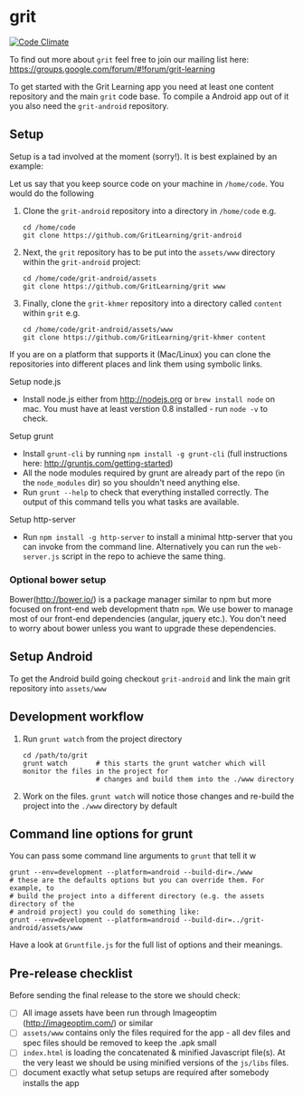 # grit

[![Code Climate](https://codeclimate.com/github/GritLearning/grit.png)](https://codeclimate.com/github/GritLearning/grit)

To find out more about `grit` feel free to join our mailing list here: https://groups.google.com/forum/#!forum/grit-learning

To get started with the Grit Learning app you need at least one content repository and the main ``grit`` code base. To compile a Android app out of it you also need the ``grit-android`` repository.

## Setup
Setup is a tad involved at the moment (sorry!). It is best explained by an example:

Let us say that you keep source code on your machine in `/home/code`. You would do the following

1. Clone the `grit-android` repository into a directory in `/home/code` e.g.
    ```
    cd /home/code
    git clone https://github.com/GritLearning/grit-android
    ```
2. Next, the `grit` repository has to be put into the `assets/www` directory within the `grit-android` project:
    ```
    cd /home/code/grit-android/assets
    git clone https://github.com/GritLearning/grit www
    ```
3. Finally, clone the `grit-khmer` repository into a directory called  `content` within `grit` e.g.
    ```
    cd /home/code/grit-android/assets/www
    git clone https://github.com/GritLearning/grit-khmer content
    ```

If you are on a platform that supports it (Mac/Linux) you can clone the repositories into different places and link them using symbolic links.

Setup node.js

* Install node.js either from http://nodejs.org or `brew install node` on mac. You must have at least verstion 0.8 installed - run `node -v` to check.

Setup grunt

* Install `grunt-cli` by running `npm install -g grunt-cli` (full instructions here: http://gruntjs.com/getting-started) 
* All the node modules required by grunt are already part of the repo (in the `node_modules` dir) so you shouldn't need anything else.
* Run `grunt --help` to check that everything installed correctly. The output of this command tells you what tasks are available.

Setup http-server

* Run `npm install -g http-server` to install a minimal http-server that you can invoke from the command line. Alternatively you can run the `web-server.js` script in the repo to achieve the same thing.

### Optional bower setup
Bower(http://bower.io/) is a package manager similar to npm but more focused on front-end web development thatn `npm`. We use bower to manage most of our front-end dependencies (angular, jquery etc.). You don't need to worry about bower unless you want to upgrade these dependencies. 

## Setup Android

To get the Android build going checkout ``grit-android`` and link the
main grit repository into ``assets/www``

## Development workflow

1. Run `grunt watch` from the project directory
    ```
    cd /path/to/grit
    grunt watch       # this starts the grunt watcher which will monitor the files in the project for
                      # changes and build them into the ./www directory
    ```
2. Work on the files. `grunt watch` will notice those changes and re-build the project into the `./www` directory by default

## Command line options for grunt

You can pass some command line arguments to `grunt` that tell it w
```
grunt --env=development --platform=android --build-dir=./www 
# these are the defaults options but you can override them. For example, to
# build the project into a different directory (e.g. the assets directory of the
# android project) you could do something like:
grunt --env=development --platform=android --build-dir=../grit-android/assets/www
```

Have a look at `Gruntfile.js` for the full list of options and their meanings.


## Pre-release checklist

Before sending the final release to the store we should check:

- [ ] All image assets have been run through Imageoptim (http://imageoptim.com/) or similar
- [ ] `assets/www` contains only the files required for the app - all dev files and spec files should be removed to keep the .apk small
- [ ] `index.html` is loading the concatenated & minified Javascript file(s). At the very least we should be using minified versions of the `js/libs` files.
- [ ] document exactly what setup setups are required after somebody installs the app
